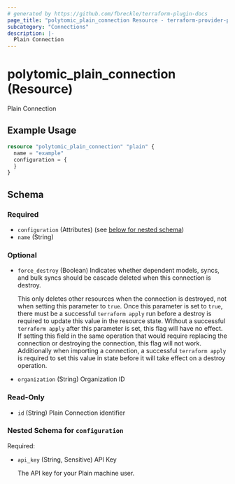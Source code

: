 ```yaml
---
# generated by https://github.com/fbreckle/terraform-plugin-docs
page_title: "polytomic_plain_connection Resource - terraform-provider-polytomic"
subcategory: "Connections"
description: |-
  Plain Connection
---
```


# polytomic_plain_connection (Resource)

Plain Connection

## Example Usage

```terraform
resource "polytomic_plain_connection" "plain" {
  name = "example"
  configuration = {
  }
}
```

<!-- schema generated by tfplugindocs -->
## Schema

### Required

- `configuration` (Attributes) (see [below for nested schema](#nestedatt--configuration))
- `name` (String)

### Optional

- `force_destroy` (Boolean) Indicates whether dependent models, syncs, and bulk syncs should be cascade
deleted when this connection is destroy.

  This only deletes other resources when the connection is destroyed, not when
setting this parameter to `true`. Once this parameter is set to `true`, there
must be a successful `terraform apply` run before a destroy is required to
update this value in the resource state. Without a successful `terraform apply`
after this parameter is set, this flag will have no effect. If setting this
field in the same operation that would require replacing the connection or
destroying the connection, this flag will not work. Additionally when importing
a connection, a successful `terraform apply` is required to set this value in
state before it will take effect on a destroy operation.
- `organization` (String) Organization ID

### Read-Only

- `id` (String) Plain Connection identifier

<a id="nestedatt--configuration"></a>
### Nested Schema for `configuration`

Required:

- `api_key` (String, Sensitive) API Key

    The API key for your Plain machine user.


